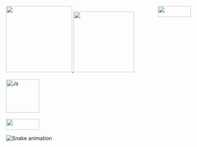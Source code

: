 <div>
   <a href="https://github.com/LopezTw">
   <img height="180em" src="https://github-readme-stats.vercel.app/api?username=lopeztw&show_icons=true&theme=tokyonight&include_all_commits=true&count_private=true"/>
<a href="https://www.linkedin.com/in/lopeztw" target="_blank"><img align="right" height="30" width="90" src="https://img.shields.io/badge/-LinkedIn-%230077B5?style=for-the badge&logo=linkedin&logoColor=white" target="_blank"></a>
   <img height="165em" src="https://github-readme-stats.vercel.app/api/top-langs/?username=lopeztw&layout=compact&langs_count=6&theme=tokyonight"/>
   </div>
   
<div style="display: inline_block"><br>
<img align="center" alt="Js" height="90" width="90" src="https://cdn.jsdelivr.net/gh/devicons/devicon/icons/java/java-original-wordmark.svg">
  
</div>
<div style="display: inline_block"><br>   
<a href="https://www.linkedin.com/in/lopeztw" target="_blank"><img align="center" height="30" width="90" src="https://img.shields.io/badge/-LinkedIn-%230077B5?style=for-the badge&logo=linkedin&logoColor=white" target="_blank"></a>
   
![Snake animation](https://github.com/lopeztw/lopeztw/blob/output/github-contribution-grid-snake.svg)  
</div>
